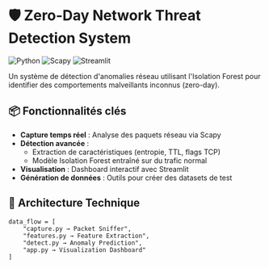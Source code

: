 # 🛡️ Zero-Day Network Threat Detection System

![Python](https://img.shields.io/badge/Python-3.8%2B-blue)
![Scapy](https://img.shields.io/badge/Scapy-2.5.0-orange)
![Streamlit](https://img.shields.io/badge/Streamlit-1.25.0-red)

Un système de détection d'anomalies réseau utilisant l'Isolation Forest pour identifier des comportements malveillants inconnus (zero-day).

## 📦 Fonctionnalités clés
- **Capture temps réel** : Analyse des paquets réseau via Scapy
- **Détection avancée** : 
  - Extraction de caractéristiques (entropie, TTL, flags TCP)
  - Modèle Isolation Forest entraîné sur du trafic normal
- **Visualisation** : Dashboard interactif avec Streamlit
- **Génération de données** : Outils pour créer des datasets de test

## 🚀 Architecture Technique
```plaintext
data_flow = [
    "capture.py → Packet Sniffer",
    "features.py → Feature Extraction",
    "detect.py → Anomaly Prediction",
    "app.py → Visualization Dashboard"
]
